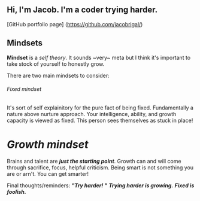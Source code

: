 ## Hi, I'm Jacob. I'm a coder trying harder.
[GitHub portfolio page] (https://github.com/jacobrigal/)

## Mindsets

**Mindset** is a *self theory*. It sounds ~very~ meta but I think it's important to take stock of yourself to honestly grow. 

There are two main mindsets to consider:
 
###### Fixed mindset

It's sort of self explainitory for the pure fact of being fixed. Fundamentally a nature above nurture approach. Your intelligence, ability, and growth capacity is viewed as fixed. This person sees themselves as stuck in place! 

# **_Growth mindset_** 

Brains and talent are ***just the starting point***. Growth can and will come through sacrifice, focus, helpful criticism. Being smart is not something you are or arn't. You can get smarter!

Final thoughts/reminders: ***"Try harder!  "***
***Trying harder is growing.***
***Fixed is foolish.***
